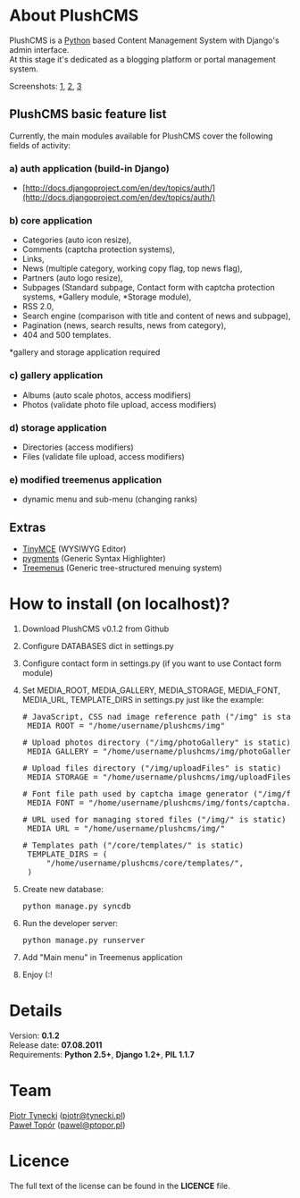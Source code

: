 About PlushCMS
==============

PlushCMS is a [Python](http://python.org/) based Content Management System with Django's admin interface.  
At this stage it's dedicated as a blogging platform or portal management system.

Screenshots: [1](http://plushcms.alwaysdata.net/screenshots/screen1.png), [2](http://plushcms.alwaysdata.net/screenshots/screen2.png), [3](http://plushcms.alwaysdata.net/screenshots/screen3.png)

PlushCMS basic feature list
---------------------------

Currently, the main modules available for PlushCMS cover the following fields of activity:

### a) auth application (build-in Django)
* [http://docs.djangoproject.com/en/dev/topics/auth/](http://docs.djangoproject.com/en/dev/topics/auth/)

### b) core application
* Categories (auto icon resize),
* Comments (captcha protection systems),
* Links,
* News (multiple category, working copy flag, top news flag),
* Partners (auto logo resize),
* Subpages (Standard subpage, Contact form with captcha protection systems, *Gallery module, *Storage module),
* RSS 2.0,
* Search engine (comparison with title and content of news and subpage),
* Pagination (news, search results, news from category),
* 404 and 500 templates.

*gallery and storage application required

### c) gallery application
* Albums (auto scale photos, access modifiers)
* Photos (validate photo file upload, access modifiers)

### d) storage application
* Directories (access modifiers)
* Files (validate file upload, access modifiers)

### e) modified treemenus application
* dynamic menu and sub-menu (changing ranks)

Extras
------
* [TinyMCE](http://tinymce.moxiepre.com/) (WYSIWYG Editor)
* [pygments](http://pygments.org/) (Generic Syntax Highlighter)
* [Treemenus](http://pre.google.com/p/django-treemenus/) (Generic tree-structured menuing system)

How to install (on localhost)?
==============================

1. Download PlushCMS v0.1.2 from Github
2. Configure DATABASES dict in settings.py
3. Configure contact form in settings.py (if you want to use Contact form module)
4. Set MEDIA\_ROOT, MEDIA\_GALLERY, MEDIA\_STORAGE, MEDIA\_FONT, MEDIA\_URL, TEMPLATE\_DIRS in settings.py just like the example:
    <pre># JavaScript, CSS nad image reference path ("/img" is static)
    MEDIA_ROOT = "/home/username/plushcms/img"</pre>

     <pre># Upload photos directory ("/img/photoGallery" is static)
    MEDIA_GALLERY = "/home/username/plushcms/img/photoGallery"</pre>

     <pre># Upload files directory ("/img/uploadFiles" is static)
    MEDIA_STORAGE = "/home/username/plushcms/img/uploadFiles"</pre>

     <pre># Font file path used by captcha image generator ("/img/fonts/captcha.ttf" is static)
    MEDIA_FONT = "/home/username/plushcms/img/fonts/captcha.ttf"</pre>

     <pre># URL used for managing stored files ("/img/" is static)
    MEDIA_URL = "/home/username/plushcms/img/"</pre>

     <pre># Templates path ("/core/templates/" is static)
    TEMPLATE_DIRS = (
        "/home/username/plushcms/core/templates/",
    )</pre>
5. Create new database:
    <pre>python manage.py syncdb</pre>
6. Run the developer server:
    <pre>python manage.py runserver</pre>
7. Add "Main menu" in Treemenus application
8. Enjoy (:!

Details
=======

Version: **0.1.2**  
Release date: **07.08.2011**  
Requirements: **Python 2.5+**, **Django 1.2+**, **PIL 1.1.7**

Team
====

[Piotr Tynecki](https://github.com/katharsis) (piotr@tynecki.pl)  
[Paweł Topór](https://github.com/toporek) (pawel@ptopor.pl)

Licence
=======

The full text of the license can be found in the **LICENCE** file.
